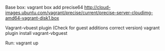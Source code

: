 Base box:
vagrant box add precise64 http://cloud-images.ubuntu.com/vagrant/precise/current/precise-server-cloudimg-amd64-vagrant-disk1.box

Vagrant-vbuest plugin (Check for guest additions correct version)
vagrant plugin install vagrant-vbguest

Run: vagrant up